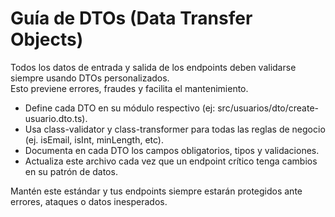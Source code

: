 # Guía de DTOs (Data Transfer Objects)

Todos los datos de entrada y salida de los endpoints deben validarse siempre usando DTOs personalizados.  
Esto previene errores, fraudes y facilita el mantenimiento.

- Define cada DTO en su módulo respectivo (ej: src/usuarios/dto/create-usuario.dto.ts).
- Usa class-validator y class-transformer para todas las reglas de negocio (ej. isEmail, isInt, minLength, etc).
- Documenta en cada DTO los campos obligatorios, tipos y validaciones.
- Actualiza este archivo cada vez que un endpoint crítico tenga cambios en su patrón de datos.

Mantén este estándar y tus endpoints siempre estarán protegidos ante errores, ataques o datos inesperados.
